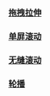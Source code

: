 ### [拖拽拉伸](https://nicewahson.github.io/learn-note/js%E5%86%99%E6%95%88%E6%9E%9C/dragresize.html)


### [单屏滚动](https://nicewahson.github.io/learn-note/js%E5%86%99%E6%95%88%E6%9E%9C/html1/main.html)


### [无缝滚动](https://nicewahson.github.io/learn-note/js%E5%86%99%E6%95%88%E6%9E%9C/%E6%97%A0%E7%BC%9D%E6%BB%9A%E5%8A%A8/carousel.html)


### [轮播](https://nicewahson.github.io/learn-note/js%E5%86%99%E6%95%88%E6%9E%9C/%E6%97%A0%E7%BC%9D%E6%BB%9A%E5%8A%A8/carousel/carousel.html)
